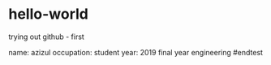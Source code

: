 # hello-world
trying out github - first

name: azizul
occupation: student
year: 2019 final year engineering
#endtest
